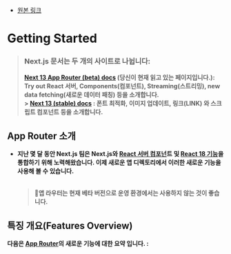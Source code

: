 - [원본 링크](https://beta.nextjs.org/docs/getting-started)

# Getting Started

> ### Next.js 문서는 두 개의 사이트로 나뉩니다: <br>
>
> <strong> [Next 13 App Router (beta) docs](https://beta.nextjs.org/docs/getting-started)<strong> (당신이 현재 읽고 있는 페이지입니다.): Try out React 서버, Components(컴포넌트), Streaming(스트리밍), new data fetching(새로운 데이터 패칭) 등을 소개합니다. <br> > <strong>[Next 13 (stable) docs](https://nextjs.org/docs)<strong> : 폰트 최적화, 이미지 업데이트, 링크(LINK) 와 스크립트 컴포넌트 등을 소개합니다. <br>

## App Router 소개

- 지난 몇 달 동안 Next.js 팀은 Next.js와 [React 서버 컴포넌]("../Building_Your_Application/Rendering/Server_and_Client_Components.md")트 및 [React 18 기능](https://react.dev/blog/2022/03/29/react-v18)을 통합하기 위해 노력해왔습니다. 이제 새로운 앱 디렉토리에서 이러한 새로운 기능을 사용해 볼 수 있습니다.<br><br>
  > 🚧앱 라우터는 현재 베타 버전으로 운영 환경에서는 사용하지 않는 것이 좋습니다.

## 특징 개요(Features Overview)

다음은 [App Router]("../Building_Your_Application/Routing/Fundamentals.md")의 새로운 기능에 대한 요약 입니다. :
